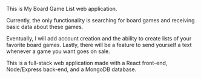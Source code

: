 This is My Board Game List web application.

Currently, the only functionality is searching for board games and receiving basic data about these games.

Eventually, I will add account creation and the ability to create lists of your favorite board games.
Lastly, there will be a feature to send yourself a text whenever a game you want goes on sale.

This is a full-stack web application made with a React front-end, Node/Express back-end, and a MongoDB database.